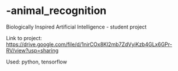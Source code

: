 # -animal_recognition
Biologically Inspired Artificial Intelligence - student project

Link to project: https://drive.google.com/file/d/1nirCOx8Kl2mb7ZdVyiKzb4GLx6GPr-RV/view?usp=sharing

Used: python, tensorflow  
